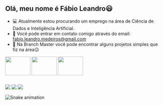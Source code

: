 ## Olá, meu nome é Fábio Leandro😃

- 💻 Atualmente estou procurando um emprego na área de Ciência de Dados e Inteligência Artificial.
- 📩 Você pode entrar em contato comigo através do email: fabio.leandro.medeiros@gmail.com
- 📂 Na Branch Master você pode encontrar alguns projetos simples que fiz na área😉
  
<div style="display: inline_block">
  <img align="center" height="60" width="80" src="https://cdn.jsdelivr.net/gh/devicons/devicon/icons/python/python-original.svg">
  <img align="center" height="60" width="80" src="https://cdn.jsdelivr.net/gh/devicons/devicon/icons/mysql/mysql-original-wordmark.svg">
  <img align="center" height="60" width="80" src="https://cdn.jsdelivr.net/gh/devicons/devicon/icons/pandas/pandas-original-wordmark.svg">
</div>

##
  
<div>
  <a href="https://whats.link/fabioleandromedeiros"><img src="https://img.shields.io/badge/WhatsApp-25D366?style=for-the-badge&logo=whatsapp&logoColor=white"></a>
  <a href="mailto:fab.leandro66@gmail.com"><img src="https://img.shields.io/badge/Gmail-D14836?style=for-the-badge&logo=gmail&logoColor=white"></a>
  <a href="https://www.linkedin.com/in/fab-leandro/"><img src="https://img.shields.io/badge/LinkedIn-0077B5?style=for-the-badge&logo=linkedin&logoColor=white"></a>
  
  ![Snake animation](https://github.com/FabioMedeiros123/FabioMedeiros123/blob/output/github-contribution-grid-snake.svg)
  
</div>
  
